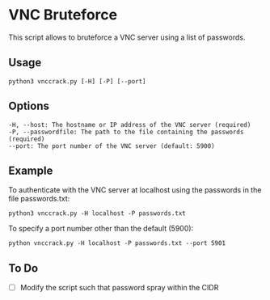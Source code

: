 # VNC Bruteforce

This script allows to bruteforce a VNC server using a list of passwords.

## Usage
```
python3 vnccrack.py [-H] [-P] [--port]
```

## Options
```
-H, --host: The hostname or IP address of the VNC server (required)
-P, --passwordfile: The path to the file containing the passwords (required)
--port: The port number of the VNC server (default: 5900)
```

## Example
To authenticate with the VNC server at localhost using the passwords in the file passwords.txt:

```
python3 vnccrack.py -H localhost -P passwords.txt
```
To specify a port number other than the default (5900):

```
python vnccrack.py -H localhost -P passwords.txt --port 5901
```

## To Do
- [ ] Modify the script such that password spray within the CIDR
